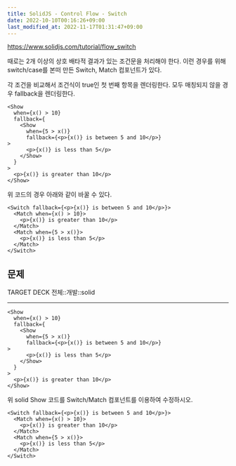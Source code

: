 ```yaml
---
title: SolidJS - Control Flow - Switch
date: 2022-10-10T00:16:26+09:00
last_modified_at: 2022-11-17T01:31:47+09:00
---
```


https://www.solidjs.com/tutorial/flow_switch

때로는 2개 이상의 상호 배타적 결과가 있는 조건문을 처리해야 한다. 이런 경우를 위해 switch/case를 본떠 만든 Switch, Match 컴포넌트가 있다.

각 조건을 비교해서 조건식이 true인 첫 번째 항목을 렌더링한다. 모두 매칭되지 않을 경우 fallback을 렌더링한다.

```tsx
<Show
  when={x() > 10}
  fallback={
	<Show
	  when={5 > x()}
	  fallback={<p>{x()} is between 5 and 10</p>}
>
	  <p>{x()} is less than 5</p>
	</Show>
  }
>
  <p>{x()} is greater than 10</p>
</Show>
```

위 코드의 경우 아래와 같이 바꿀 수 있다.

```tsx
<Switch fallback={<p>{x()} is between 5 and 10</p>}>
  <Match when={x() > 10}>
    <p>{x()} is greater than 10</p>
  </Match>
  <Match when={5 > x()}>
    <p>{x()} is less than 5</p>
  </Match>
</Switch>
```

## 문제

TARGET DECK
전체::개발::solid

---

<!--ankiQ-->

```tsx
<Show
  when={x() > 10}
  fallback={
	<Show
	  when={5 > x()}
	  fallback={<p>{x()} is between 5 and 10</p>}
>
	  <p>{x()} is less than 5</p>
	</Show>
  }
>
  <p>{x()} is greater than 10</p>
</Show>
```

위 solid Show 코드를 Switch/Match 컴포넌트를 이용하여 수정하시오.

<!--ankiA-->

```tsx
<Switch fallback={<p>{x()} is between 5 and 10</p>}>
  <Match when={x() > 10}>
    <p>{x()} is greater than 10</p>
  </Match>
  <Match when={5 > x()}>
    <p>{x()} is less than 5</p>
  </Match>
</Switch>
```

<!--ankiE-->
<!--ID: 1664953517827-->
